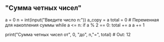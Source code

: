 ## "Сумма четных чисел"

a = 0
n = int(input("Введите число n:"))
a_copy = a
total = 0  # Переменная для накопления суммы
while a <= n:
    if a % 2 == 0:
        total +=  a
    a += 1

print("Сумма четных чисел от", 0, "до", n,"=", total) # Out: 12
